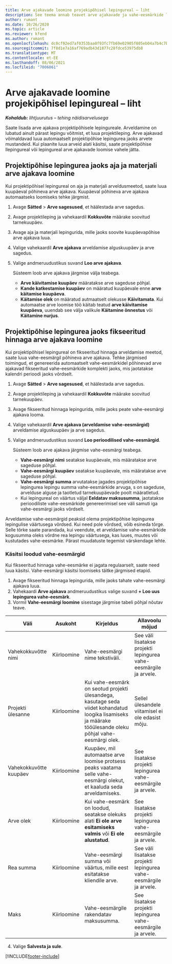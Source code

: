 ```yaml
---
title: Arve ajakavade loomine projekipõhisel lepingureal – liht
description: See teema annab teavet arve ajakavade ja vahe-eesmärkide loomise kohta.
author: rumant
ms.date: 10/26/2020
ms.topic: article
ms.reviewer: kfend
ms.author: rumant
ms.openlocfilehash: dc0cf92ed7af0353baa0f93fc7fb69e02905f805eb04a7b4c7bc99cfe59da62a
ms.sourcegitcommit: 7f8d1e7a16af769adb43d1877c28fdce53975db8
ms.translationtype: MT
ms.contentlocale: et-EE
ms.lasthandoff: 08/06/2021
ms.locfileid: "7006061"
---
```

# <a name="create-invoice-schedules-on-a-project-based-contract-line---lite"></a>Arve ajakavade loomine projekipõhisel lepingureal – liht

_**Kohaldub:** lihtjuurutus – tehing näidisarvelusega_

Saate lisada arve ajakava projektipõhisele lepingureale. Arveldamine on lubatud ainult pärast lepingu võitmist, et luua projektileping. Arve ajakavad võimaldavad luua automaatselt projektipõhise lepingurea jaoks arvete mustandeid. Kui plaanite luua arveid alati käsitsi, saate projektipõhise llepingureal või lepingureal arve ajakavade loomise vahele jätta.

## <a name="create-a-time-and-material-invoice-schedule-for-a-project-based-contract-line"></a>Projektipõhise lepingurea jaoks aja ja materjali arve ajakava loomine

Kui projektipõhisel lepingureal on aja ja materjali arveldusmeetod, saate luua kuupäeval põhineva arve ajakava. Kuupäeval põhineva arve ajakava automaatseks loomiseks tehke järgmist.

1. Avage **Sätted** > **Arve sagesused**, et häälestada arve sagedus.
2. Avage projektileping ja vahekaardil **Kokkuvõte** määrake soovitud tarnekuupäev.
3. Avage aja ja materjali lepingurida, mille jaoks soovite kuupäevapõhise arve ajakava luua. 
4. Valige vahekaardil **Arve ajakava** arveldamise alguskuupäev ja arve sagedus. 
5. Valige andmeruudustikus suvand **Loo arve ajakava**.

    Süsteem loob arve ajakava järgmise välja teabega.

    - **Arve käivitamise kuupäev** määratakse arve sageduse põhjal.
    - **Kande katkestamise kuupäev** on määratud kuupäevale enne **arve käitamise kuupäeva**.
    - **Käitamise olek** on määratud autmaatselt olekusse **Käivitamata**. Kui automaatse arve loomise töö käitab teatud **arve käivitamise kuupäeva**, uuendab see välja valikule **Käitamine õnnestus** või **Käitamine nurjus**.

## <a name="create-a-fixed-price-invoice-schedule-for-a-project-based-contract-line"></a>Projektipõhise lepingurea jaoks fikseeritud hinnaga arve ajakava loomine

Kui projektipõhisel lepingureal on fikseeritud hinnaga arveldamise meetod, saate luua vahe-eesmärgil põhineva arve ajakava. Tehke järgmised toimingud, et genereerida automaatselt vahe-eesmärkidel põhinevad arve ajakavad fikseeritud vahe-eesmärkide komplekti jaoks, mis jaotatakse kalendri perioodi jaoks võrdselt.

1. Avage **Sätted** > **Arve sagesused**, et häälestada arve sagedus.
2. Avage projektileping ja vahekaardil **Kokkuvõte** määrake soovitud tarnekuupäev.
3. Avage fikseeritud hinnaga lepingurida, mille jaoks peate vahe-eesmärgi ajakava looma. 
4. Valige vahekaardil **Arve ajakava (arveldamise vahe-eesmärgid)** arveldamise alguskuupäev ja arve sagedus. 
5. Valige andmeruudustikus suvand **Loo perioodilised vahe-eesmärgid**.

    Süsteem loob arve ajakava järgmise vahe-eesmärgi teabega.

    - **Vahe-eesmärgi nimi** seatakse kuupäevale, mis määratakse arve sageduse põhjal.
    - **Vahe-eesmärgi kuupäev** seatakse kuupäevale, mis määratakse arve sageduse põhjal.
    - **Vahe-eesmärgi summa** arvutatakse jagades projektipõhise lepingurea lepingu summa vahe-eesmärkide arvuga, s on sageduse, arvelduse alguse ja taotletud tarnekuupäevade poolt määratletud.
    - Kui lepingureal on väärtus väljal **Eeldatav maksusumma**, jaotatakse perioodiliste vahe-eesmärkide genereerimisel see väli samuti iga vahe-eesmärgi jaoks võrdselt.

Arveldamise vahe-eesmärgid peaksid olema projektipõhise lepingurea lepingulise väärtusega võrdsed. Kui need pole võrdsed, võib esineda tõrge. Selle tõrke saate parandada, kui veendute, et arveldamise vahe-eesmärkide kogusumma oleks võrdne rea lepingu väärtusega, kas luues, muutes või kustutades vahe-eesmärke. Pärast muudatuste tegemist värskendage lehte.

### <a name="manually-create-milestones"></a>Käsitsi loodud vahe-eesmärgid

Kui fikseeritud hinnaga vahe-eesmärke ei jagata regulaarselt, saate need luua käsitsi. Vahe-eesmärgi käsitsi loomiseks täitke järgmised etapid.

1. Avage fikseeritud hinnaga lepingurida, mille jaoks tahate vahe-eesmärgi ajakava luua. 
2. Vahekaardi **Arve ajakava** andmeruudustikus valige suvand **+ Loo uus lepingurea vahe-eesmärk**.
3. Vormil **Vahe-eesmärgi loomine** sisestage järgmise tabeli põhjal nõutav teave. 

| Väli | Asukoht | Kirjeldus | Allavoolu mõjud |
| --- | --- | --- | --- |
| Vahekokkuvõtte nimi | Kiirloomine | Vahe-eesmärgi nime tekstiväli. | See väli lisatakse projekti lepingurea vahe-eesmärgile ja arvele. |
| Projekti ülesanne | Kiirloomine | Kui vahe-eesmärk on seotud projekti ülesandega, kasutage seda viidet kohandatud loogika lisamiseks ja määrake tööülesande oleku põhjal vahe-eesmärgi olek. | Sellel ülesandele viitamisel ei ole edasist mõju. |
| Vahekokkuvõtte kuupäev | Kiirloomine | Kuupäev, mil automaatse arve loomise protsess peaks vaatama selle vahe-eesmärgi olekut, et kaaluda seda arveldamiseks. | See lisatakse projekti lepingurea vahe-eesmärgile ja arvele. |
| Arve olek | Kiirloomine | Kui vahe-eesmärk on loodud, seatakse olekuks alati **Ei ole arve esitamiseks valmis** või **Ei ole alustatud**. | See lisatakse projekti lepingurea vahe-eesmärgile ja arvele. |
| Rea summa | Kiirloomine | Vahe-eesmärgi summa või väärtus, mille eest esitatakse kliendile arve. | See väli lisatakse projekti lepingurea vahe-eesmärgile ja arvele. |
| Maks | Kiirloomine | Vahe-eesmärgile rakendatav maksusumma. | See lisatakse projekti lepingurea vahe-eesmärgile ja arvele. |

4. Valige **Salvesta ja sule**.


[!INCLUDE[footer-include](../../includes/footer-banner.md)]